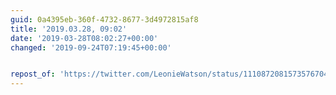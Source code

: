 ```yaml
---
guid: 0a4395eb-360f-4732-8677-3d4972815af8
title: '2019.03.28, 09:02'
date: '2019-03-28T08:02:27+00:00'
changed: '2019-09-24T07:19:45+00:00'


repost_of: 'https://twitter.com/LeonieWatson/status/1110872081573576704?s=19'
---
```


